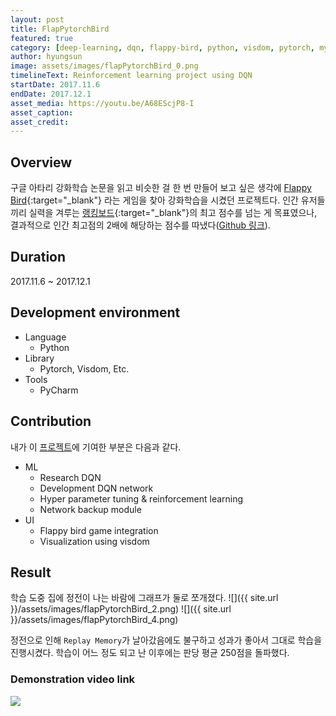 ```yaml
---
layout: post
title: FlapPytorchBird
featured: true
category: [deep-learning, dqn, flappy-bird, python, visdom, pytorch, my-project]
author: hyungsun
image: assets/images/flapPytorchBird_0.png
timelineText: Reinforcement learning project using DQN
startDate: 2017.11.6
endDate: 2017.12.1
asset_media: https://youtu.be/A68EScjP8-I
asset_caption: 
asset_credit: 
---
```

  
## Overview
구글 아타리 강화학습 논문을 읽고 비슷한 걸 한 번 만들어 보고 싶은 생각에 [Flappy Bird](http://flappybird.io/){:target="_blank"} 라는 게임을 찾아 강화학습을 시켰던 프로젝트다. 인간 유저들끼리 실력을 겨루는 [랭킹보드](http://flappybird.io/leaderboard/){:target="_blank"}의 최고 점수를 넘는 게 목표였으나, 결과적으로 인간 최고점의 2배에 해당하는 점수를 따냈다([Github 링크](https://github.com/poqw/FlapPytorchBird)).

## Duration
2017.11.6 ~ 2017.12.1

## Development environment
- Language
  - Python
- Library
  - Pytorch, Visdom, Etc.
- Tools
  - PyCharm

## Contribution
내가 이 [프로젝트](https://github.com/poqw/FlapPytorchBird)에 기여한 부분은 다음과 같다.

- ML
  - Research DQN
  - Development DQN network
  - Hyper parameter tuning & reinforcement learning
  - Network backup module
- UI
  - Flappy bird game integration
  - Visualization using visdom

## Result
학습 도중 집에 정전이 나는 바람에 그래프가 둘로 쪼개졌다.
![]({{ site.url }}/assets/images/flapPytorchBird_2.png)
![]({{ site.url }}/assets/images/flapPytorchBird_4.png)

정전으로 인해 `Replay Memory`가 날아갔음에도 불구하고 성과가 좋아서 그대로 학습을 진행시켰다. 학습이 어느 정도 되고 난 이후에는 판당 평균 250점을 돌파했다.

### Demonstration video link
<a href="https://youtu.be/A68EScjP8-I" align="center" target="blank">
  <img src="{{ site.url }}/assets/images/flapPytorchBird_1.png">
</a>
